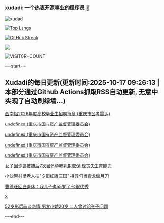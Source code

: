 ### xudadi: 一个热衷开源事业的程序员 👋

![xudadi](https://github-readme-stats-git-masterorgs-github-readme-stats-team.vercel.app/api?username=xudadi)

[![Top Langs](https://github-readme-stats.vercel.app/api/top-langs/?username=xudadi)](https://github.com/anuraghazra/github-readme-stats)

[![GitHub Streak](https://streak-stats.demolab.com?user=xudadi&locale=zh_Hans)](https://git.io/streak-stats)

![](https://raw.githubusercontent.com/xudadi/xudadi/main/assets/github-contribution-grid-snake.svg)

![VISITOR+COUNT](https://komarev.com/ghpvc/?username=xudadi&label=VISITOR+COUNT)


---start---

## Xudadi的每日更新(更新时间:2025-10-17 09:26:13 | 本部分通过Github Actions抓取RSS自动更新, 无意中实现了自动刷绿墙...)

[西南铝2026年度高校毕业生招聘简章 (重庆市公考雷达)](https://www.gongkaoleida.com/article/2652188)

[undefined (重庆市国有资产监督管理委员会)](https://dadilab.github.io/feeds/all.xml)

[undefined (重庆市国有资产监督管理委员会)](https://dadilab.github.io/feeds/all.xml)

[undefined (重庆市国有资产监督管理委员会)](https://dadilab.github.io/feeds/all.xml)

[undefined (重庆市国有资产监督管理委员会)](https://dadilab.github.io/feeds/all.xml)

[女子因诈骗被捕后7次因怀孕哺乳期取保 现丧失生育能力](https://m.163.com/news/article/KC17DV73051492T3.html)

[小伙带村里老人拍"夕阳红版三国" 持粪勺当青龙偃月刀](https://m.163.com/news/article/KC149U9N0514D3UH.html)

[曹德旺回应退休：我儿子也55岁了 他很优秀](https://m.163.com/news/article/KC131EVS0519APGA.html)

[3](https://m.163.com/touch/news/sub/domestic)

[52岁影后首谈恋情:男友小她20岁 二人曾讨论孩子问题](https://m.163.com/news/article/KBUQ9UFG053469LG.html)

---end---

